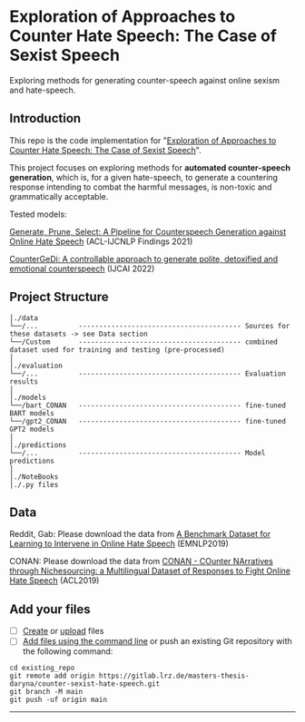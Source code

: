 # Exploration of Approaches to Counter Hate Speech: The Case of Sexist Speech

Exploring methods for generating counter-speech against online sexism and hate-speech. 

## Introduction

This repo is the code implementation for "[Exploration of Approaches to Counter Hate Speech: The Case of Sexist Speech](https://something)".

This project focuses on exploring methods for **automated counter-speech generation**, which is, for a given hate-speech, to generate a countering response intending to combat the harmful messages, is non-toxic and grammatically acceptable.

Tested models:

[Generate, Prune, Select: A Pipeline for Counterspeech Generation against Online Hate Speech](https://github.com/WanzhengZhu/GPS) (ACL-IJCNLP Findings 2021)

[CounterGeDi: A controllable approach to generate polite, detoxified and emotional counterspeech](https://github.com/hate-alert/CounterGEDI) (IJCAI 2022)

## Project Structure

```
│./data
└──/...          ---------------------------------------- Sources for these datasets -> see Data section
└──/Custom       ---------------------------------------- combined dataset used for training and testing (pre-processed)
│
│./evaluation
└──/...          ---------------------------------------- Evaluation results
│
│./models
└──/bart_CONAN   ---------------------------------------- fine-tuned BART models
└──/gpt2_CONAN   ---------------------------------------- fine-tuned GPT2 models
│
│./predictions
└──/...          ---------------------------------------- Model predictions
│
│./NoteBooks
│./.py files
```
## Data

Reddit, Gab: Please download the data from [A Benchmark Dataset for Learning to Intervene in Online Hate Speech](https://github.com/jing-qian/A-Benchmark-Dataset-for-Learning-to-Intervene-in-Online-Hate-Speech/tree/master/data) (EMNLP2019) 

CONAN: Please download the data from [CONAN - COunter NArratives through Nichesourcing: a Multilingual Dataset of Responses to Fight Online Hate Speech](https://github.com/marcoguerini/CONAN) (ACL2019) 

## Add your files

- [ ] [Create](https://docs.gitlab.com/ee/user/project/repository/web_editor.html#create-a-file) or [upload](https://docs.gitlab.com/ee/user/project/repository/web_editor.html#upload-a-file) files
- [ ] [Add files using the command line](https://docs.gitlab.com/ee/gitlab-basics/add-file.html#add-a-file-using-the-command-line) or push an existing Git repository with the following command:

```
cd existing_repo
git remote add origin https://gitlab.lrz.de/masters-thesis-daryna/counter-sexist-hate-speech.git
git branch -M main
git push -uf origin main
```


***

